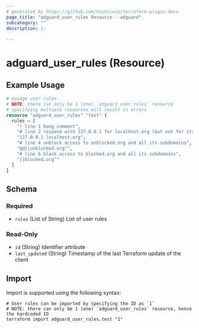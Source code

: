 ```yaml
---
# generated by https://github.com/hashicorp/terraform-plugin-docs
page_title: "adguard_user_rules Resource - adguard"
subcategory: ""
description: |-
  
---
```


# adguard_user_rules (Resource)



## Example Usage

```terraform
# manage user rules
# NOTE: there can only be 1 (one) `adguard_user_rules` resource
# specifying multiple resources will result in errors
resource "adguard_user_rules" "test" {
  rules = [
    "! line 1 bang comment",
    "# line 2 respond with 127.0.0.1 for localhost.org (but not for its subdomains)",
    "127.0.0.1 localhost.org",
    "# line 4 unblock access to unblocked.org and all its subdomains",
    "@@||unblocked.org^",
    "# line 6 block access to blocked.org and all its subdomains",
    "||blocked.org^"
  ]
}
```

<!-- schema generated by tfplugindocs -->
## Schema

### Required

- `rules` (List of String) List of user rules

### Read-Only

- `id` (String) Identifier attribute
- `last_updated` (String) Timestamp of the last Terraform update of the client

## Import

Import is supported using the following syntax:

```shell
# User rules can be imported by specifying the ID as `1`
# NOTE: there can only be 1 (one) `adguard_user_rules` resource, hence the hardcoded ID
terraform import adguard_user_rules.test "1"
```
